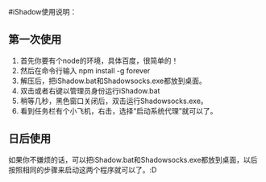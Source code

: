 #iShadow使用说明：

第一次使用
--
1. 首先你要有个node的环境，具体百度，很简单的！
2. 然后在命令行输入 npm install -g forever 
3. 解压后，把iShadow.bat和Shadowsocks.exe都放到桌面。
2. 双击或者右键以管理员身份运行iShadow.bat
3. 稍等几秒，黑色窗口关闭后，双击运行Shadowsocks.exe。
4. 看到任务栏有个小飞机，右击，选择“启动系统代理”就可以了。

日后使用
--
如果你不嫌烦的话，可以把iShadow.bat和Shadowsocks.exe都放到桌面，以后按照相同的步骤来启动这两个程序就可以了。:D